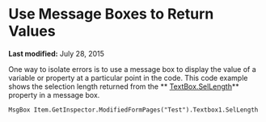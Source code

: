 
# Use Message Boxes to Return Values

 **Last modified:** July 28, 2015

One way to isolate errors is to use a message box to display the value of a variable or property at a particular point in the code. This code example shows the selection length returned from the  ** [TextBox.SelLength](89d040ba-b28f-20f1-e449-1c533370b711.md)** property in a message box.



```
MsgBox Item.GetInspector.ModifiedFormPages("Test").Textbox1.SelLength
```

